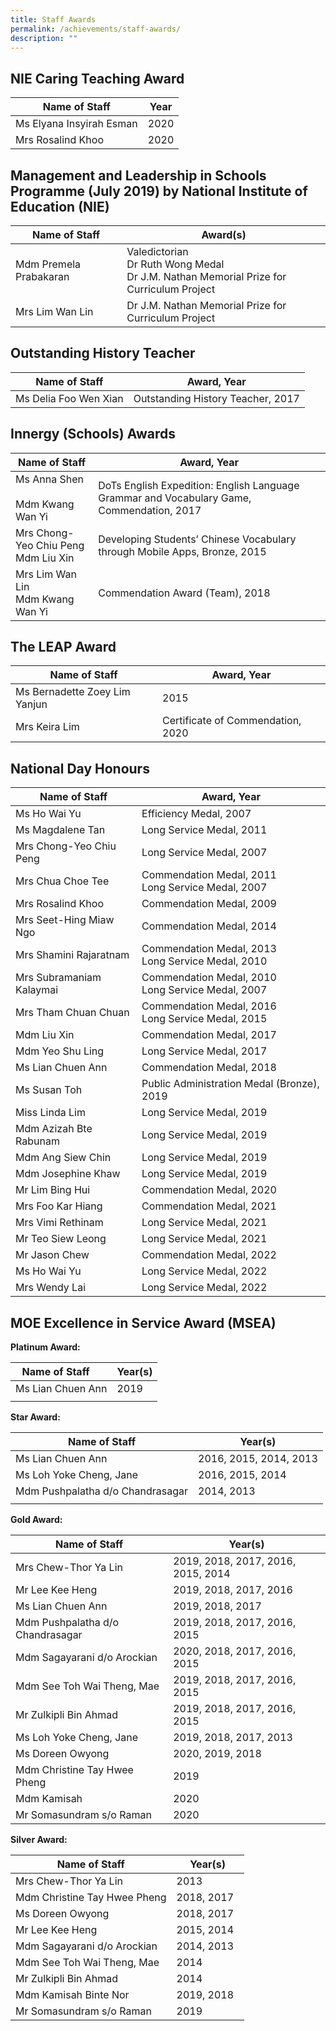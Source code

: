 ```yaml
---
title: Staff Awards
permalink: /achievements/staff-awards/
description: ""
---
```

NIE Caring Teaching Award
-------------------------

| Name of Staff | Year |
| --- | --- |
| Ms Elyana Insyirah Esman | 2020 |
| Mrs Rosalind Khoo | 2020 |

Management and Leadership in Schools Programme (July 2019) by National Institute of Education (NIE)
---------------------------------------------------------------------------------------------------

| Name of Staff | Award(s) |
| --- | --- |
| Mdm Premela Prabakaran | Valedictorian  <br>Dr Ruth Wong Medal  <br>Dr J.M. Nathan Memorial Prize for Curriculum Project |
| Mrs Lim Wan Lin  | Dr J.M. Nathan Memorial Prize for Curriculum Project |

Outstanding History Teacher&nbsp;&nbsp; &nbsp;&nbsp;&nbsp; &nbsp;
-----------------------------------

| Name of Staff | Award, Year |
| --- | --- |
| Ms Delia Foo Wen Xian   | Outstanding History Teacher,&nbsp;2017   |

Innergy (Schools) Awards
-----------------

| Name of Staff | Award, Year |
| --- | --- |
| Ms Anna Shen&nbsp; &nbsp;<br>Mdm Kwang Wan Yi&nbsp; | DoTs English Expedition: English Language Grammar and Vocabulary Game, Commendation, 2017&nbsp; |
| Mrs Chong-Yeo Chiu Peng&nbsp; <br>Mdm Liu Xin  | Developing Students’ Chinese Vocabulary through Mobile Apps, Bronze, 2015  |
| Mrs Lim Wan Lin <br>Mdm Kwang Wan Yi   | Commendation Award&nbsp;(Team), 2018 |

The LEAP Award&nbsp;
---------------

| Name of Staff | Award, Year |
| --- | --- |
| Ms Bernadette Zoey Lim Yanjun   | 2015   |
| Mrs Keira Lim | Certificate of Commendation, 2020&nbsp; |

National Day Honours
--------------------

| Name of Staff | Award, Year |
| --- | --- |
| Ms Ho Wai Yu | Efficiency Medal, 2007 |
| Ms Magdalene Tan | Long Service Medal, 2011 |
| Mrs Chong-Yeo Chiu Peng | Long Service Medal, 2007 |
| Mrs Chua Choe Tee | Commendation Medal, 2011  <br>Long Service Medal, 2007 |
| Mrs Rosalind Khoo | Commendation Medal, 2009&nbsp; |
| Mrs Seet-Hing Miaw Ngo | Commendation Medal, 2014 |
| Mrs Shamini Rajaratnam | Commendation Medal, 2013  <br>Long Service Medal, 2010 |
| Mrs Subramaniam Kalaymai | Commendation Medal, 2010  <br> Long Service Medal, 2007 |
| Mrs Tham Chuan Chuan | Commendation Medal, 2016  <br>Long Service Medal, 2015&nbsp; |
| Mdm Liu Xin | Commendation Medal, 2017 |
| Mdm Yeo Shu Ling | Long Service Medal, 2017 |
| Ms Lian Chuen Ann&nbsp; | Commendation Medal, 2018&nbsp; |
| Ms Susan Toh&nbsp; | Public Administration Medal (Bronze), 2019&nbsp; |
| Miss Linda Lim&nbsp; | Long Service Medal, 2019&nbsp; |
| Mdm Azizah Bte Rabunam&nbsp; | Long Service Medal, 2019&nbsp; |
| Mdm Ang Siew Chin&nbsp; | Long Service Medal, 2019&nbsp; |
| Mdm Josephine Khaw&nbsp; | Long Service Medal, 2019&nbsp; |
| Mr Lim Bing Hui | Commendation Medal, 2020&nbsp;&nbsp; &nbsp;&nbsp;&nbsp;&nbsp; &nbsp; |
| Mrs Foo Kar Hiang&nbsp;&nbsp; &nbsp;&nbsp; | Commendation Medal, 2021&nbsp; |
| Mrs Vimi Rethinam&nbsp; | Long Service Medal, 2021&nbsp; |
| Mr Teo Siew Leong  | Long Service Medal, 2021  |
| Mr Jason Chew&nbsp; | Commendation Medal, 2022  |
| Ms Ho Wai Yu&nbsp; | Long Service Medal, 2022 |
| Mrs Wendy Lai&nbsp; | Long Service Medal, 2022&nbsp; |

MOE Excellence in Service Award (MSEA)
--------------------------------------

**Platinum Award:**

| Name of Staff&nbsp;&nbsp; &nbsp; | Year(s) |
| --- | --- |
| Ms Lian Chuen Ann | 2019 |
| | |

**Star Award:**&nbsp;&nbsp;

| Name of Staff | Year(s) |
| --- | --- |
| Ms Lian Chuen Ann&nbsp; | 2016, 2015, 2014, 2013  |
| Ms Loh Yoke Cheng, Jane   | 2016, 2015, 2014  |
| Mdm Pushpalatha d/o Chandrasagar | 2014, 2013 |
|   |  |

**Gold Award:**&nbsp;

| Name of Staff | Year(s) |
| --- | --- |
| Mrs Chew-Thor Ya Lin | 2019, 2018, 2017, 2016, 2015, 2014 |
| Mr&nbsp;Lee Kee Heng&nbsp; | 2019, 2018, 2017, 2016&nbsp; |
| Ms Lian Chuen Ann | 2019, 2018, 2017&nbsp; |
| Mdm Pushpalatha d/o Chandrasagar | 2019, 2018, 2017, 2016, 2015 |
| Mdm Sagayarani d/o Arockian | 2020, 2018, 2017, 2016, 2015 |
| Mdm See Toh Wai Theng, Mae | 2019, 2018, 2017, 2016, 2015 |
| Mr Zulkipli Bin Ahmad | 2019, 2018, 2017, 2016, 2015 |
| Ms Loh Yoke Cheng, Jane | 2019, 2018, 2017, 2013 |
| Ms Doreen Owyong | 2020, 2019, 2018 |
| Mdm Christine Tay Hwee Pheng | 2019&nbsp; |
| Mdm Kamisah | 2020&nbsp; |
| Mr Somasundram s/o Raman | 2020&nbsp; |

**Silver Award:**&nbsp;

| Name of Staff | Year(s) |
| --- | --- |
| Mrs Chew-Thor Ya Lin  | 2013  |
| Mdm Christine Tay Hwee Pheng | 2018, 2017&nbsp; |
| Ms Doreen Owyong | 2018, 2017&nbsp; |
| Mr&nbsp;Lee Kee Heng&nbsp; | 2015, 2014&nbsp;&nbsp; |
| Mdm Sagayarani d/o Arockian | 2014, 2013&nbsp;&nbsp; |
| Mdm See Toh Wai Theng, Mae | 2014&nbsp; |
| Mr Zulkipli Bin Ahmad | 2014&nbsp;&nbsp; |
| Mdm Kamisah Binte Nor&nbsp; | 2019, 2018&nbsp; |
| Mr Somasundram s/o Raman | 2019&nbsp; |